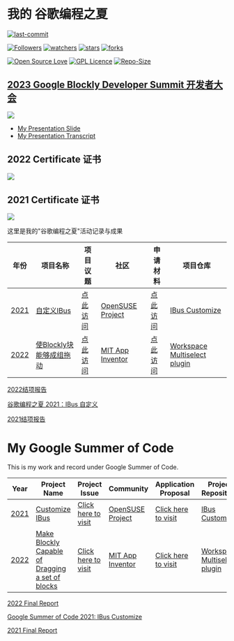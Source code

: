 # 我的 谷歌编程之夏

[![last-commit](https://img.shields.io/github/last-commit/HollowMan6/My-Google-Summer-of-Code)](../../graphs/commit-activity)

[![Followers](https://img.shields.io/github/followers/HollowMan6?style=social)](https://github.com/HollowMan6?tab=followers)
[![watchers](https://img.shields.io/github/watchers/HollowMan6/My-Google-Summer-of-Code?style=social)](../../watchers)
[![stars](https://img.shields.io/github/stars/HollowMan6/My-Google-Summer-of-Code?style=social)](../../stargazers)
[![forks](https://img.shields.io/github/forks/HollowMan6/My-Google-Summer-of-Code?style=social)](../../network/members)

[![Open Source Love](https://img.shields.io/badge/-%E2%9D%A4%20Open%20Source-Green?style=flat-square&logo=Github&logoColor=white&link=https://hollowman6.github.io/fund.html)](https://hollowman6.github.io/fund.html)
[![GPL Licence](https://img.shields.io/badge/license-GPL-blue)](https://opensource.org/licenses/GPL-3.0/)
[![Repo-Size](https://img.shields.io/github/repo-size/HollowMan6/My-Google-Summer-of-Code.svg)](../../archive/master.zip)

## [2023 Google Blockly Developer Summit 开发者大会](https://sites.google.com/view/2023blocklysummit/speakers-organizers)

[![](https://hollowman6.github.io/img/badges/summit.jpg)](https://www.youtube.com/watch?v=4OFU9D1Y2DI)
- [My Presentation Slide](Slide_Songlin_Multi-Select_Plugin_2023_Blockly_Summit.pptx)
- [My Presentation Transcript](Transcript_Songlin_Multi-Select_Plugin_2023_Blockly_Summit.md)

## 2022 Certificate 证书
![](https://hollowman6.github.io/img/badges/GSoC-22.jpg)

## 2021 Certificate 证书
![](https://hollowman6.github.io/img/badges/GSoC-21.jpg)

这里是我的"谷歌编程之夏"活动记录与成果

|  年份   |  项目名称  |  项目议题  | 社区 | 申请材料 | 项目仓库 |
|  ----  | ----  |  ----  | ----  | ----  | ----  |
| [2021](https://summerofcode.withgoogle.com/archive/2021)  | [自定义IBus](https://summerofcode.withgoogle.com/archive/2021/projects/6295506795364352/) | [点此访问](https://github.com/openSUSE/mentoring/issues/158)  | [OpenSUSE Project](https://summerofcode.withgoogle.com/archive/2021/organizations/5137006207696896/) | [点此访问](2021-OpenSUSE/Proposal.pdf) | [IBus Customize](https://github.com/IBus-Customize) |
| [2022](https://summerofcode.withgoogle.com/archive/2022) | [使Blockly块能够成组拖动](https://summerofcode.withgoogle.com/archive/2022/projects/9wF06HWE) | [点此访问](https://github.com/mit-cml/appinventor-sources/wiki/Google-Summer-of-Code-2022) | [MIT App Inventor](https://github.com/mit-cml) | [点此访问](2022-MIT-App-Inventor/Proposal.pdf) | [Workspace Multiselect plugin](https://github.com/mit-cml/workspace-multiselect) |

[2022结项报告](https://hollowmansblog.wordpress.com/2022/08/13/my-google-summer-of-code-2022-google-blockly-workspace-multiselect-plugin/)

[谷歌编程之夏 2021：IBus 自定义](https://blog.csdn.net/qq_18572023/article/details/118517192)

[2021结项报告](https://blog.csdn.net/qq_18572023/article/details/119848955)

# My Google Summer of Code
This is my work and record under Google Summer of Code.

|  Year   |  Project Name   | Project Issue  | Community |  Application Proposal  | Project Repository  |
|  ----  | ----  |  ----  | ----  | ----  | ----  |
| [2021](https://summerofcode.withgoogle.com/archive/2021)  | [Customize IBus](https://summerofcode.withgoogle.com/archive/2021/projects/6295506795364352/) | [Click here to visit](https://github.com/openSUSE/mentoring/issues/158) | [OpenSUSE Project](https://summerofcode.withgoogle.com/archive/2021/organizations/5137006207696896/) |[Click here to visit](2021-OpenSUSE/Proposal.pdf) |[IBus Customize](https://github.com/IBus-Customize) |
| [2022](https://summerofcode.withgoogle.com/archive/2022) | [Make Blockly Capable of Dragging a set of blocks](https://summerofcode.withgoogle.com/archive/2022/projects/9wF06HWE) | [Click here to visit](https://github.com/mit-cml/appinventor-sources/wiki/Google-Summer-of-Code-2022) | [MIT App Inventor](https://github.com/mit-cml) | [Click here to visit](2022-MIT-App-Inventor/Proposal.pdf) | [Workspace Multiselect plugin](https://github.com/mit-cml/workspace-multiselect) |

[2022 Final Report](https://hollowmansblog.wordpress.com/2022/08/13/my-google-summer-of-code-2022-google-blockly-workspace-multiselect-plugin/)

[Google Summer of Code 2021: IBus Customize](https://news.opensuse.org/2021/07/05/gsoc-2021-ibus-customize/)

[2021 Final Report](https://hollowmansblog.wordpress.com/2021/08/21/my-google-summer-of-code-2021/)
